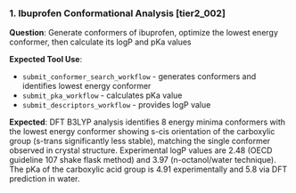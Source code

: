 ### 1. Ibuprofen Conformational Analysis [tier2_002]

**Question**: Generate conformers of ibuprofen, optimize the lowest energy conformer, then calculate its logP and pKa values

**Expected Tool Use**:
- `submit_conformer_search_workflow` - generates conformers and identifies lowest energy conformer
- `submit_pka_workflow` - calculates pKa value
- `submit_descriptors_workflow` - provides logP value

**Expected**: DFT B3LYP analysis identifies 8 energy minima conformers with the lowest energy conformer showing s-cis orientation of the carboxylic group (s-trans significantly less stable), matching the single conformer observed in crystal structure. Experimental logP values are 2.48 (OECD guideline 107 shake flask method) and 3.97 (n-octanol/water technique). The pKa of the carboxylic acid group is 4.91 experimentally and 5.8 via DFT prediction in water.